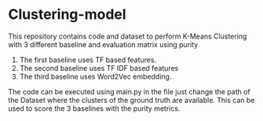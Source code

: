 # Clustering-model
This repository contains code and dataset to perform K-Means Clustering with 3 different baseline and evaluation matrix using purity
1. The first baseline uses TF based features.
2. The second baseline uses TF IDF based features
3. The third baseline uses Word2Vec embedding.

The code can be executed using main.py in the file just change the path of the Dataset where the clusters of the ground truth are available.
This can be used to score the 3 baselines with the purity metrics.
